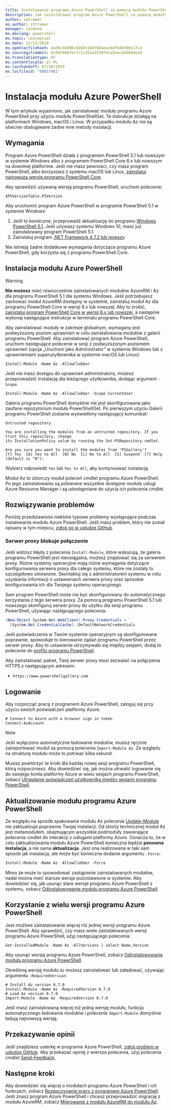 ```yaml
---
title: Instalowanie programu Azure PowerShell za pomocą modułu PowerShellGet
description: Jak zainstalować program Azure PowerShell za pomocą modułu PowerShellGet
author: sptramer
ms.author: sttramer
manager: carmonm
ms.devlang: powershell
ms.topic: conceptual
ms.date: 12/13/2018
ms.openlocfilehash: ead6c48496c646b5184f88aeac64fbe650be17c4
ms.sourcegitcommit: 6c0d296bfec7c1c35a1d15074ca5eacda6684ea4
ms.translationtype: HT
ms.contentlocale: pl-PL
ms.lasthandoff: 07/30/2019
ms.locfileid: "68657981"
---
```

# <a name="install-the-azure-powershell-module"></a>Instalacja modułu Azure PowerShell

W tym artykule wyjaśniono, jak zainstalować moduły programu Azure PowerShell przy użyciu modułu PowerShellGet. Te instrukcje działają na platformach Windows, macOS i Linux. W przypadku modułu Az nie są obecnie obsługiwane żadne inne metody instalacji.

## <a name="requirements"></a>Wymagania

Program Azure PowerShell działa z programem PowerShell 5.1 lub nowszym w systemie Windows albo z programem PowerShell Core 6.x lub nowszym na dowolnej platformie. Jeśli nie masz pewności, czy masz program PowerShell, albo korzystasz z systemu macOS lub Linux, [zainstaluj najnowszą wersję programu PowerShell Core](/powershell/scripting/install/installing-powershell#powershell-core).

Aby sprawdzić używaną wersję programu PowerShell, uruchom polecenie:

```powershell-interactive
$PSVersionTable.PSVersion
```

Aby uruchomić program Azure PowerShell w programie PowerShell 5.1 w systemie Windows:

1. Jeśli to konieczne, przeprowadź aktualizację do programu [Windows PowerShell 5.1](/powershell/scripting/install/installing-windows-powershell#upgrading-existing-windows-powershell). Jeśli używasz systemu Windows 10, masz już zainstalowany program PowerShell 5.1.
2. Zainstaluj program [.NET Framework 4.7.2 lub nowszy](/dotnet/framework/install).

Nie istnieją żadne dodatkowe wymagania dotyczące programu Azure PowerShell, gdy korzysta się z programu PowerShell Core.

## <a name="install-the-azure-powershell-module"></a>Instalacja modułu Azure PowerShell

> [!WARNING]
> __Nie możesz__ mieć równocześnie zainstalowanych modułów AzureRM i Az dla programu PowerShell 5.1 dla systemu Windows. Jeśli potrzebujesz zachować moduł AzureRM dostępny w systemie, zainstaluj moduł Az dla programu PowerShell Core w wersji 6.x lub nowszej. Aby to zrobić, [zainstaluj program PowerShell Core w wersji 6.x lub nowszej](https://docs.microsoft.com/en-us/powershell/scripting/install/installing-powershell-core-on-windows), a następnie wykonaj następujące instrukcje w terminalu programu PowerShell Core.

Aby zainstalować moduły w zakresie globalnym, wymagany jest podwyższony poziom uprawnień w celu zainstalowania modułów z galerii programu PowerShell. Aby zainstalować program Azure PowerShell, uruchom następujące polecenie w sesji z podwyższonym poziomem uprawnień (opcja „Uruchom jako Administrator” w systemie Windows lub z uprawnieniami superużytkownika w systemie macOS lub Linux):

```powershell-interactive
Install-Module -Name Az -AllowClobber
```

Jeśli nie masz dostępu do uprawnień administratora, możesz przeprowadzić instalację dla bieżącego użytkownika, dodając argument `-Scope`.

```powershell-interactive
Install-Module -Name Az -AllowClobber -Scope CurrentUser
```

Galeria programu PowerShell domyślnie nie jest skonfigurowana jako zaufane repozytorium modułu PowerShellGet. Po pierwszym użyciu Galerii programu PowerShell zostanie wyświetlony następujący komunikat:

```output
Untrusted repository

You are installing the modules from an untrusted repository. If you trust this repository, change
its InstallationPolicy value by running the Set-PSRepository cmdlet.

Are you sure you want to install the modules from 'PSGallery'?
[Y] Yes  [A] Yes to All  [N] No  [L] No to All  [S] Suspend  [?] Help (default is "N"):
```

Wybierz odpowiedź `Yes` lub `Yes to All`, aby kontynuować instalację.

Moduł Az to zbiorczy moduł poleceń cmdlet programu Azure PowerShell. Po jego zainstalowaniu są pobierane wszystkie dostępne moduły usługi Azure Resource Manager i są udostępniane do użycia ich polecenia cmdlet.

## <a name="troubleshooting"></a>Rozwiązywanie problemów

Poniżej przedstawiono niektóre typowe problemy występujące podczas instalowania modułu Azure PowerShell. Jeśli masz problem, który nie został opisany w tym miejscu, [zgłoś go w usłudze GitHub](https://github.com/azure/azure-powershell/issues).

### <a name="proxy-blocks-connection"></a>Serwer proxy blokuje połączenie

Jeśli widzisz błędy z polecenia `Install-Module`, które wskazują, że galeria programu PowerShell jest nieosiągalna, możesz znajdować się za serwerem proxy. Różne systemy operacyjne mają różne wymagania dotyczące konfigurowania serwera proxy dla całego systemu, które nie zostały tu szczegółowo omówione. Skontaktuj się z administratorem systemu w celu uzyskania informacji o ustawieniach serwera proxy oraz sposobie konfigurowania ich dla Twojego systemu operacyjnego.

Sam program PowerShell może nie być skonfigurowany do automatycznego korzystania z tego serwera proxy. Za pomocą programu PowerShell 5.1 lub nowszego skonfiguruj serwer proxy do użytku dla sesji programu PowerShell, używając następującego polecenia:

```powershell
(New-Object System.Net.WebClient).Proxy.Credentials = `
  [System.Net.CredentialCache]::DefaultNetworkCredentials
```

Jeśli poświadczenia w Twoim systemie operacyjnym są skonfigurowane poprawnie, spowoduje to kierowanie żądań programu PowerShell przez serwer proxy.
Aby to ustawienie utrzymywało się między sesjami, dodaj to polecenie do [profilu programu PowerShell](/powershell/module/microsoft.powershell.core/about/about_profiles).

Aby zainstalować pakiet, Twój serwer proxy musi zezwalać na połączenia HTTPS z następującym adresem:

* `https://www.powershellgallery.com`

## <a name="sign-in"></a>Logowanie

Aby rozpocząć pracę z programem Azure PowerShell, zaloguj się przy użyciu swoich poświadczeń platformy Azure.

```powershell-interactive
# Connect to Azure with a browser sign in token
Connect-AzAccount
```

> [!NOTE]
>
> Jeśli wyłączono automatyczne ładowanie modułów, musisz ręcznie zaimportować moduł za pomocą polecenia `Import-Module Az`. Ze względu na strukturę modułu może to potrwać kilka sekund.

Musisz powtórzyć te kroki dla każdej nowej sesji programu PowerShell, którą rozpoczniesz. Aby dowiedzieć się, jak można utrwalić logowanie się do swojego konta platformy Azure w wielu sesjach programu PowerShell, zobacz [Utrwalanie poświadczeń użytkownika między sesjami programu PowerShell](context-persistence.md).

## <a name="update-the-azure-powershell-module"></a>Aktualizowanie modułu programu Azure PowerShell

Ze względu na sposób spakowania modułu Az polecenie [Update-Module](/powershell/module/powershellget/update-module) nie zaktualizuje poprawnie Twojej instalacji. Od strony technicznej moduł Az jest metamodułem, obejmującym wszystkie podmoduły zawierające polecenia cmdlet do interakcji z usługami platformy Azure. Oznacza to, że w celu zaktualizowania modułu Azure PowerShell konieczna będzie __ponowna instalacja__, a nie sama __aktualizacja__. Jest ona realizowana w taki sam sposób jak instalacja, ale może być konieczne dodanie argumentu `-Force`:

```powershell
Install-Module -Name Az -AllowClobber -Force
```

Mimo że może to spowodować zastąpienie zainstalowanych modułów, nadal można mieć starsze wersje pozostawione w systemie.
Aby dowiedzieć się, jak usunąć stare wersje programu Azure PowerShell z systemu, zobacz [Odinstalowywanie modułu programu Azure PowerShell](uninstall-az-ps.md).

## <a name="use-multiple-versions-of-azure-powershell"></a>Korzystanie z wielu wersji programu Azure PowerShell

Jest możliwe zainstalowanie więcej niż jednej wersji programu Azure PowerShell. Aby sprawdzić, czy masz wiele zainstalowanych wersji programu Azure PowerShell, użyj następującego polecenia:

```powershell-interactive
Get-InstalledModule -Name Az -AllVersions | select Name,Version
```

Aby usunąć wersję programu Azure PowerShell, zobacz [Odinstalowywanie modułu programu Azure PowerShell](uninstall-az-ps.md).

Określoną wersję modułu `Az` możesz zainstalować lub załadować, używając argumentu `-RequiredVersion`:

```powershell-interactive
# Install Az version 0.7.0
Install-Module -Name Az -RequiredVersion 0.7.0 
# Load Az version 0.7.0
Import-Module -Name Az -RequiredVersion 0.7.0
```

Jeśli masz zainstalowaną więcej niż jedną wersję modułu, funkcja automatycznego ładowania modułów i polecenie `Import-Module` domyślnie ładują najnowszą wersję.

## <a name="provide-feedback"></a>Przekazywanie opinii

Jeśli znajdziesz usterkę w programie Azure PowerShell, [zgłoś problem w usłudze GitHub](https://github.com/Azure/azure-powershell/issues).
Aby przekazać opinię z wiersza polecenia, użyj polecenia cmdlet [Send-Feedback](/powershell/module/az.accounts/send-feedback).

## <a name="next-steps"></a>Następne kroki

Aby dowiedzieć się więcej o modułach programu Azure PowerShell i ich funkcjach, zobacz [Rozpoczynanie pracy z programem Azure PowerShell](get-started-azureps.md).
Jeśli znasz program Azure PowerShell i chcesz przeprowadzić migrację z modułu AzureRM, zobacz [Migrowanie z modułu AzureRM do modułu Az](migrate-from-azurerm-to-az.md).
